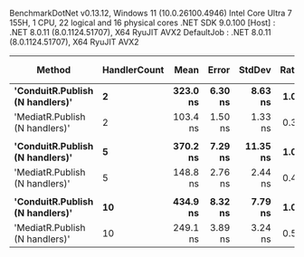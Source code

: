 
BenchmarkDotNet v0.13.12, Windows 11 (10.0.26100.4946)
Intel Core Ultra 7 155H, 1 CPU, 22 logical and 16 physical cores
.NET SDK 9.0.100
  [Host]     : .NET 8.0.11 (8.0.1124.51707), X64 RyuJIT AVX2
  DefaultJob : .NET 8.0.11 (8.0.1124.51707), X64 RyuJIT AVX2


 Method                          | HandlerCount | Mean     | Error   | StdDev   | Ratio | Gen0   | Allocated | Alloc Ratio |
-------------------------------- |------------- |---------:|--------:|---------:|------:|-------:|----------:|------------:|
 **'ConduitR.Publish (N handlers)'** | **2**            | **323.0 ns** | **6.30 ns** |  **8.63 ns** |  **1.00** | **0.0291** |     **368 B** |        **1.00** |
 'MediatR.Publish (N handlers)'  | 2            | 103.4 ns | 1.50 ns |  1.33 ns |  0.32 | 0.0395 |     496 B |        1.35 |
                                 |              |          |         |          |       |        |           |             |
 **'ConduitR.Publish (N handlers)'** | **5**            | **370.2 ns** | **7.29 ns** | **11.35 ns** |  **1.00** | **0.0439** |     **552 B** |        **1.00** |
 'MediatR.Publish (N handlers)'  | 5            | 148.8 ns | 2.76 ns |  2.44 ns |  0.40 | 0.0682 |     856 B |        1.55 |
                                 |              |          |         |          |       |        |           |             |
 **'ConduitR.Publish (N handlers)'** | **10**           | **434.9 ns** | **8.32 ns** |  **7.79 ns** |  **1.00** | **0.0687** |     **864 B** |        **1.00** |
 'MediatR.Publish (N handlers)'  | 10           | 249.1 ns | 3.89 ns |  3.24 ns |  0.57 | 0.1159 |    1456 B |        1.69 |
